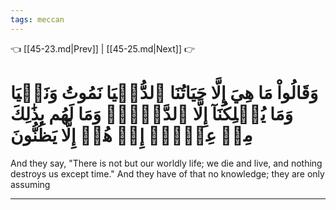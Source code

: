 ```yaml
---
tags: meccan
---
```


👈 [[45-23.md|Prev]] | [[45-25.md|Next]] 👉

# وَقَالُواْ مَا هِيَ إِلَّا حَيَاتُنَا ٱلدُّنۡيَا نَمُوتُ وَنَحۡيَا وَمَا يُهۡلِكُنَآ إِلَّا ٱلدَّهۡرُۚ وَمَا لَهُم بِذَٰلِكَ مِنۡ عِلۡمٍۖ إِنۡ هُمۡ إِلَّا يَظُنُّونَ

And they say, "There is not but our worldly life; we die and live, and nothing destroys us except time." And they have of that no knowledge; they are only assuming

---

